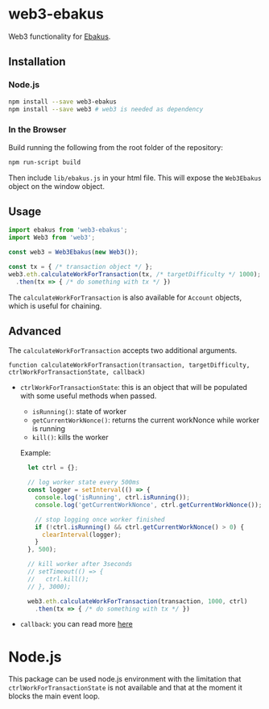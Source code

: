 # web3-ebakus

Web3 functionality for [Ebakus](https://ebakus.com).

## Installation

### Node.js

``` bash
npm install --save web3-ebakus
npm install --save web3 # web3 is needed as dependency
```

### In the Browser

Build running the following from the root folder of the repository:

```bash
npm run-script build
```

Then include `lib/ebakus.js` in your html file.
This will expose the `Web3Ebakus` object on the window object.

## Usage

```js
import ebakus from 'web3-ebakus';
import Web3 from 'web3';

const web3 = Web3Ebakus(new Web3());

const tx = { /* transaction object */ };
web3.eth.calculateWorkForTransaction(tx, /* targetDifficulty */ 1000);
  .then(tx => { /* do something with tx */ })
```

The `calculateWorkForTransaction` is also available for `Account` objects, which is useful for chaining.

## Advanced

The `calculateWorkForTransaction` accepts two additional arguments.

`function calculateWorkForTransaction(transaction, targetDifficulty, ctrlWorkForTransactionState, callback)`

* `ctrlWorkForTransactionState`: this is an object that will be populated with some useful methods when passed.

  * `isRunning()`: state of worker
  * `getCurrentWorkNonce()`: returns the current workNonce while worker is running
  * `kill()`: kills the worker

  Example:
  ```js
    let ctrl = {};

    // log worker state every 500ms
    const logger = setInterval(() => {
      console.log('isRunning', ctrl.isRunning());
      console.log('getCurrentWorkNonce', ctrl.getCurrentWorkNonce());

      // stop logging once worker finished
      if (!ctrl.isRunning() && ctrl.getCurrentWorkNonce() > 0) {
        clearInterval(logger);
      }
    }, 500);

    // kill worker after 3seconds
    // setTimeout(() => {
    //   ctrl.kill();
    // }, 3000);

    web3.eth.calculateWorkForTransaction(transaction, 1000, ctrl)
      .then(tx => { /* do something with tx */ })
  ```

* `callback`: you can read more [here](https://web3js.readthedocs.io/en/1.0/callbacks-promises-events.html)

# Node.js

This package can be used node.js environment with the limitation that `ctrlWorkForTransactionState` is not available and that at the moment it blocks the main event loop.